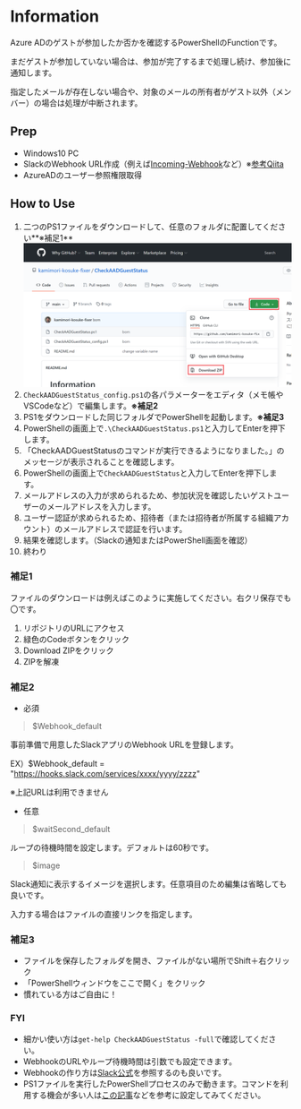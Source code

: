 # Information

Azure ADのゲストが参加したか否かを確認するPowerShellのFunctionです。

まだゲストが参加していない場合は、参加が完了するまで処理し続け、参加後に通知します。

指定したメールが存在しない場合や、対象のメールの所有者がゲスト以外（メンバー）の場合は処理が中断されます。

## Prep

- Windows10 PC
- SlackのWebhook URL作成（例えば[Incoming-Webhook](https://slack.com/services/new/incoming-webhook)など）※[参考Qiita](https://qiita.com/vmmhypervisor/items/18c99624a84df8b31008)
- AzureADのユーザー参照権限取得

## How to Use

1. 二つのPS1ファイルをダウンロードして、任意のフォルダに配置してください**※補足1**
![ファイルのダウンロード](https://github.com/kamimori-kosuke-fixer/CheckAADGuestStatus/blob/image/file%20download.png)
1. `CheckAADGuestStatus_config.ps1`の各パラメーターをエディタ（メモ帳やVSCodeなど）で編集します。**※補足2**
1. PS1をダウンロードした同じフォルダでPowerShellを起動します。**※補足3**
1. PowerShellの画面上で`.\CheckAADGuestStatus.ps1`と入力してEnterを押下します。
1. 「CheckAADGuestStatusのコマンドが実行できるようになりました。」のメッセージが表示されることを確認します。
1. PowerShellの画面上で`CheckAADGuestStatus`と入力してEnterを押下します。
1. メールアドレスの入力が求められるため、参加状況を確認したいゲストユーザーのメールアドレスを入力します。
1. ユーザー認証が求められるため、招待者（または招待者が所属する組織アカウント）のメールアドレスで認証を行います。
1. 結果を確認します。（Slackの通知またはPowerShell画面を確認）
1. 終わり

### 補足1

ファイルのダウンロードは例えばこのように実施してください。右クリ保存でも〇です。

1. リポジトリのURLにアクセス
1. 緑色のCodeボタンをクリック
1. Download ZIPをクリック
1. ZIPを解凍

### 補足2

- 必須

 > $Webhook_default

  事前準備で用意したSlackアプリのWebhook URLを登録します。

 EX）$Webhook_default = "https://hooks.slack.com/services/xxxx/yyyy/zzzz"

 ※上記URLは利用できません

- 任意

 > $waitSecond_default

 ループの待機時間を設定します。デフォルトは60秒です。

 > $image

 Slack通知に表示するイメージを選択します。任意項目のため編集は省略しても良いです。

 入力する場合はファイルの直接リンクを指定します。

### 補足3

- ファイルを保存したフォルダを開き、ファイルがない場所でShift＋右クリック
- 「PowerShellウィンドウをここで開く」をクリック
- 慣れている方はご自由に！

### FYI

- 細かい使い方は`get-help CheckAADGuestStatus -full`で確認してください。
- WebhookのURLやループ待機時間は引数でも設定できます。
- Webhookの作り方は[Slack公式](https://slack.com/intl/ja-jp/help/articles/115005265063)を参照するのも良いです。
- PS1ファイルを実行したPowerShellプロセスのみで動きます。コマンドを利用する機会が多い人は[この記事](https://www.vwnet.jp/Windows/PowerShell/2016100401/UseFunctionInPsPrompt.htm#profile)などを参考に設定してみてください。
